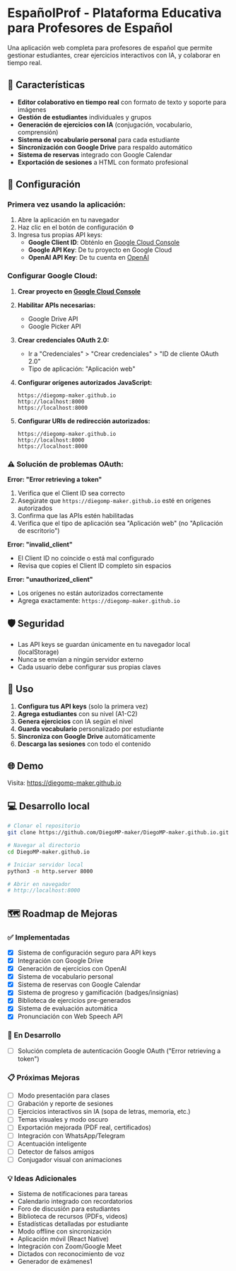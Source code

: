 # EspañolProf - Plataforma Educativa para Profesores de Español

Una aplicación web completa para profesores de español que permite gestionar estudiantes, crear ejercicios interactivos con IA, y colaborar en tiempo real.

## 🚀 Características

- **Editor colaborativo en tiempo real** con formato de texto y soporte para imágenes
- **Gestión de estudiantes** individuales y grupos
- **Generación de ejercicios con IA** (conjugación, vocabulario, comprensión)
- **Sistema de vocabulario personal** para cada estudiante
- **Sincronización con Google Drive** para respaldo automático
- **Sistema de reservas** integrado con Google Calendar
- **Exportación de sesiones** a HTML con formato profesional

## 🔧 Configuración

### Primera vez usando la aplicación:

1. Abre la aplicación en tu navegador
2. Haz clic en el botón de configuración ⚙️
3. Ingresa tus propias API keys:
   - **Google Client ID**: Obténlo en [Google Cloud Console](https://console.cloud.google.com)
   - **Google API Key**: De tu proyecto en Google Cloud
   - **OpenAI API Key**: De tu cuenta en [OpenAI](https://platform.openai.com)

### Configurar Google Cloud:

1. **Crear proyecto en [Google Cloud Console](https://console.cloud.google.com)**
2. **Habilitar APIs necesarias:**
   - Google Drive API
   - Google Picker API
   
3. **Crear credenciales OAuth 2.0:**
   - Ir a "Credenciales" > "Crear credenciales" > "ID de cliente OAuth 2.0"
   - Tipo de aplicación: "Aplicación web"
   
4. **Configurar orígenes autorizados JavaScript:**
   ```
   https://diegomp-maker.github.io
   http://localhost:8000
   https://localhost:8000
   ```
   
5. **Configurar URIs de redirección autorizados:**
   ```
   https://diegomp-maker.github.io
   http://localhost:8000
   https://localhost:8000
   ```

### ⚠️ Solución de problemas OAuth:

**Error: "Error retrieving a token"**
1. Verifica que el Client ID sea correcto
2. Asegúrate que `https://diegomp-maker.github.io` esté en orígenes autorizados
3. Confirma que las APIs estén habilitadas
4. Verifica que el tipo de aplicación sea "Aplicación web" (no "Aplicación de escritorio")

**Error: "invalid_client"**
- El Client ID no coincide o está mal configurado
- Revisa que copies el Client ID completo sin espacios

**Error: "unauthorized_client"**
- Los orígenes no están autorizados correctamente
- Agrega exactamente: `https://diegomp-maker.github.io`

## 🛡️ Seguridad

- Las API keys se guardan únicamente en tu navegador local (localStorage)
- Nunca se envían a ningún servidor externo
- Cada usuario debe configurar sus propias claves

## 📖 Uso

1. **Configura tus API keys** (solo la primera vez)
2. **Agrega estudiantes** con su nivel (A1-C2)
3. **Genera ejercicios** con IA según el nivel
4. **Guarda vocabulario** personalizado por estudiante
5. **Sincroniza con Google Drive** automáticamente
6. **Descarga las sesiones** con todo el contenido

## 🌐 Demo

Visita: https://diegomp-maker.github.io

## 💻 Desarrollo local

```bash
# Clonar el repositorio
git clone https://github.com/DiegoMP-maker/DiegoMP-maker.github.io.git

# Navegar al directorio
cd DiegoMP-maker.github.io

# Iniciar servidor local
python3 -m http.server 8000

# Abrir en navegador
# http://localhost:8000
```

## 🗺️ Roadmap de Mejoras

### ✅ Implementadas
- [x] Sistema de configuración seguro para API keys
- [x] Integración con Google Drive
- [x] Generación de ejercicios con OpenAI
- [x] Sistema de vocabulario personal
- [x] Sistema de reservas con Google Calendar
- [x] Sistema de progreso y gamificación (badges/insignias)
- [x] Biblioteca de ejercicios pre-generados
- [x] Sistema de evaluación automática
- [x] Pronunciación con Web Speech API

### 🚧 En Desarrollo
- [ ] Solución completa de autenticación Google OAuth ("Error retrieving a token")

### 📋 Próximas Mejoras
- [ ] Modo presentación para clases
- [ ] Grabación y reporte de sesiones
- [ ] Ejercicios interactivos sin IA (sopa de letras, memoria, etc.)
- [ ] Temas visuales y modo oscuro
- [ ] Exportación mejorada (PDF real, certificados)
- [ ] Integración con WhatsApp/Telegram
- [ ] Acentuación inteligente
- [ ] Detector de falsos amigos
- [ ] Conjugador visual con animaciones

### 💡 Ideas Adicionales
- Sistema de notificaciones para tareas
- Calendario integrado con recordatorios
- Foro de discusión para estudiantes
- Biblioteca de recursos (PDFs, videos)
- Estadísticas detalladas por estudiante
- Modo offline con sincronización
- Aplicación móvil (React Native)
- Integración con Zoom/Google Meet
- Dictados con reconocimiento de voz
- Generador de exámenes1